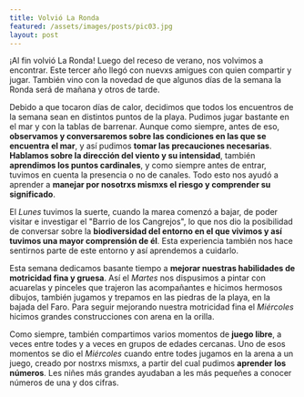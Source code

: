 ```yaml
---
title: Volvió La Ronda
featured: /assets/images/posts/pic03.jpg
layout: post
---
```


¡Al fin volvió La Ronda! Luego del receso de verano, nos volvimos a encontrar. Este tercer año llegó con nuevxs amigues con quien compartir y jugar. También vino con la novedad de que algunos días de la semana la Ronda será de mañana y otros de tarde.

Debido a que tocaron días de calor, decidimos que todos los encuentros de la semana sean en distintos puntos de la playa. Pudimos jugar bastante en el mar y con la tablas de barrenar. Aunque como siempre, antes de eso, **observamos y conversaremos sobre las condiciones en las que se encuentra el mar**, y así pudimos **tomar las precauciones necesarias**. **Hablamos sobre la dirección del viento y su intensidad**, también **aprendimos los puntos cardinales**, y como siempre antes de entrar, tuvimos en cuenta la presencia o no de canales. Todo esto nos ayudó a aprender a **manejar por nosotrxs mismxs el riesgo y comprender su significado**.

El *Lunes* tuvimos la suerte, cuando la marea comenzó a bajar, de poder visitar e investigar el "Barrio de los Cangrejos", lo que nos dio la posibilidad de conversar sobre la **biodiversidad del entorno en el que vivimos y así tuvimos una mayor comprensión de él**. Esta experiencia también nos hace sentirnos parte de este entorno y así aprendemos a cuidarlo.

Esta semana dedicamos basante tiempo a **mejorar nuestras habilidades de motricidad fina y gruesa**. Así el *Martes* nos dispusimos a pintar con acuarelas y pinceles que trajeron las acompañantes e hicimos hermosos dibujos, también jugamos y trepamos en las piedras de la playa, en la bajada del Faro. Para seguir mejorando nuestra motricidad fina el *Miércoles* hicimos grandes construcciones con arena en la orilla.

Como siempre, también compartimos varios momentos de **juego libre**, a veces entre todes y a veces en grupos de edades cercanas. Uno de esos momentos se dio el *Miércoles* cuando entre todes jugamos en la arena a un juego, creado por nostrxs mismxs, a partir del cual pudimos **aprender los números**. Les niñes más grandes ayudaban a les más pequeñes a conocer números de una y dos cifras.
